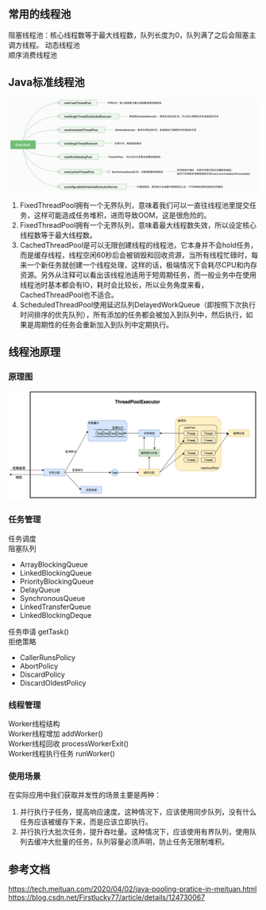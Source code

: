 ## 常用的线程池
阻塞线程池：核心线程数等于最大线程数，队列长度为0，队列满了之后会阻塞主调方线程。
动态线程池  
顺序消费线程池

## Java标准线程池
![avatar](./Java标准线程池.png)
1. FixedThreadPool拥有一个无界队列，意味着我们可以一直往线程池里提交任务，这样可能造成任务堆积，进而导致OOM，这是很危险的。  
2. FixedThreadPool拥有一个无界队列，意味着最大线程数失效，所以设定核心线程数等于最大线程数。  
3. CachedThreadPool是可以无限创建线程的线程池，它本身并不会hold任务，而是缓存线程，线程空闲60秒后会被销毁和回收资源，当所有线程忙碌时，每来一个新任务就创建一个线程处理，这样的话，极端情况下会耗尽CPU和内存资源。另外从注释可以看出该线程池适用于短周期任务，而一般业务中在使用线程池时基本都会有IO，耗时会比较长，所以业务角度来看，CachedThreadPool也不适合。  
4. ScheduledThreadPool使用延迟队列DelayedWorkQueue（即按照下次执行时间排序的优先队列），所有添加的任务都会被加入到队列中，然后执行，如果是周期性的任务会重新加入到队列中定期执行。

## 线程池原理
### 原理图
![avatar](./线程池原理.png)
### 任务管理
任务调度  
阻塞队列  
- ArrayBlockingQueue
- LinkedBlockingQueue
- PriorityBlockingQueue
- DelayQueue
- SynchronousQueue
- LinkedTransferQueue
- LinkedBlockingDeque

任务申请 getTask()  
拒绝策略  
- CallerRunsPolicy
- AbortPolicy
- DiscardPolicy
- DiscardOldestPolicy

### 线程管理
Worker线程结构  
Worker线程增加 addWorker()  
Worker线程回收 processWorkerExit()  
Worker线程执行任务 runWorker()

### 使用场景
在实际应用中我们获取并发性的场景主要是两种：
1. 并行执行子任务，提高响应速度。这种情况下，应该使用同步队列，没有什么任务应该被缓存下来，而是应该立即执行。
2. 并行执行大批次任务，提升吞吐量。这种情况下，应该使用有界队列，使用队列去缓冲大批量的任务，队列容量必须声明，防止任务无限制堆积。

## 参考文档
https://tech.meituan.com/2020/04/02/java-pooling-pratice-in-meituan.html  
https://blog.csdn.net/Firstlucky77/article/details/124730067
